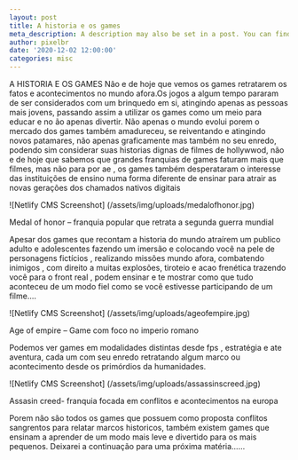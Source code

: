 ```yaml
---
layout: post
title: A historia e os games
meta_description: A description may also be set in a post. You can find more information about it in pages/about.md.
author: pixelbr
date: '2020-12-02 12:00:00'
categories: misc
---
```


A HISTORIA E OS GAMES
Não e de hoje que vemos os games retratarem os fatos e acontecimentos no mundo afora.Os jogos a algum tempo pararam de ser considerados com um brinquedo em si, atingindo apenas as pessoas mais jovens, passando assim a utilizar os games como um meio para educar e no ão apenas divertir. Não apenas o mundo evolui porem o mercado dos games também amadureceu, se reiventando e atingindo novos patamares, não apenas graficamente mas também no seu enredo, podendo sim considerar suas historias dignas de filmes de hollywwod, não e de hoje que sabemos que grandes franquias de games faturam mais  que filmes, mas não para por ae , os games também desperataram o interesse das instituições de ensino numa forma diferente de ensinar para atrair as novas gerações dos chamados nativos digitais


![Netlify CMS Screenshot] (/assets/img/uploads/medalofhonor.jpg)

Medal of honor – franquia popular que retrata a segunda guerra mundial

Apesar dos games que recontam a  historia do mundo atraírem um publico adulto e adolescentes fazendo um imersão e colocando você na pele de personagens fictícios , realizando missões mundo afora,  combatendo inimigos , com direito a muitas explosões, tiroteio e acao frenética trazendo você para o front real , podem ensinar e te mostrar como que tudo aconteceu de um modo fiel como se você estivesse participando de um filme....




![Netlify CMS Screenshot] (/assets/img/uploads/ageofempire.jpg)

Age of empire – Game com foco no imperio romano

Podemos  ver games em modalidades distintas desde fps , estratégia e ate aventura, cada um com seu enredo retratando algum marco ou acontecimento desde os primórdios da humanidades.





![Netlify CMS Screenshot] (/assets/img/uploads/assassinscreed.jpg)

Assasin creed- franquia focada em conflitos e acontecimentos na europa

Porem não são todos os games que possuem como proposta conflitos sangrentos para relatar marcos historicos, também existem games que ensinam a aprender de um modo mais leve e divertido para os mais pequenos.
Deixarei a continuação para uma próxima matéria......

